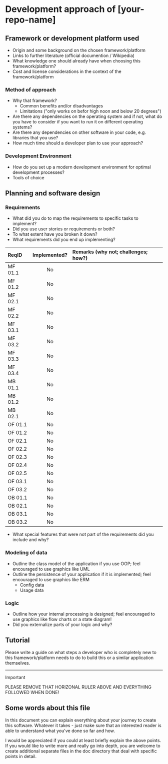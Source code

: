 # Development approach of [your-repo-name]

## Framework or development platform used

- Origin and some background on the chosen framework/platform
- Links to further literature (official documention / Wikipedia)
- What knowledge one should already have when choosing this framework/platform?
- Cost and license considerations in the context of the framework/platform

### Method of approach

- Why that framework?
    - Common benefits and/or disadvantages
    - Limitations ("only works on befor high noon and below 20 degrees")
- Are there any dependencies on the operating system and if not, what do you have to consider if you want to run it on different operating systems?
- Are there any dependencies on other software in your code, e.g. libraries that you use?
- How much time should a developer plan to use your approach?

### Development Environment

- How do you set up a modern development environment for optimal development processes?
- Tools of choice

## Planning and software design

### Requirements

- What did you do to map the requirements to specific tasks to implement?
- Did you use user stories or requirements or both?
- To what extent have you broken it down?
- What requirements did you end up implementing? 

| ReqID | Implemented? | Remarks (why not; challenges; how?) |
| :--- | :---: | :--- | 
| MF 01.1 | No | |
| MF 01.2 | No | |
| MF 02.1 | No | |
| MF 02.2 | No | |
| MF 03.1 | No | |
| MF 03.2 | No | |
| MF 03.3 | No | |
| MF 03.4 | No | |
| MB 01.1 | No | |
| MB 01.2 | No | |
| MB 02.1 | No | |
| OF 01.1 | No | |
| OF 01.2 | No | |
| OF 02.1 | No | |
| OF 02.2 | No | |
| OF 02.3 | No | |
| OF 02.4 | No | |
| OF 02.5 | No | |
| OF 03.1 | No | |
| OF 03.2 | No | |
| OB 01.1 | No | |
| OB 02.1 | No | |
| OB 03.1 | No | |
| OB 03.2 | No | |

- What special features that were not part of the requirements did you include and why?

### Modeling of data

- Outline the class model of the application if you use OOP; feel encouraged to use graphics like UML
- Outline the persistence of your application if it is implemented; feel encouraged to use graphics like ERM
    - Config data
    - Usage data

### Logic

- Outline how your internal processing is designed; feel encouraged to use graphics like flow charts or a state diagram!
- Did you externalize parts of your logic and why?

## Tutorial

Please write a guide on what steps a developer who is completely new to this framework/platform needs to do to build this or a similar application themselves.

---

> [!IMPORTANT]
> PLEASE REMOVE THAT HORIZONAL RULER ABOVE AND EVERYTHING FOLLOWED WHEN DONE!

## Some words about this file

In this document you can explain everything about your journey to create this software. Whatever it takes - just make sure that an interested reader is able to understand what you've done so far and how.  

I would be appreciated if you could at least briefly explain the above points. If you would like to write more and really go into depth, you are welcome to create additional separate files in the doc directory that deal with specific points in detail.  
